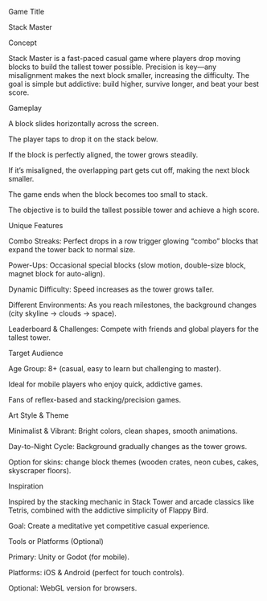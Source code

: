 Game Title

Stack Master

Concept

Stack Master is a fast-paced casual game where players drop moving blocks to build the tallest tower possible. Precision is key—any misalignment makes the next block smaller, increasing the difficulty. The goal is simple but addictive: build higher, survive longer, and beat your best score.

Gameplay

A block slides horizontally across the screen.

The player taps to drop it on the stack below.

If the block is perfectly aligned, the tower grows steadily.

If it’s misaligned, the overlapping part gets cut off, making the next block smaller.

The game ends when the block becomes too small to stack.

The objective is to build the tallest possible tower and achieve a high score.

Unique Features

Combo Streaks: Perfect drops in a row trigger glowing “combo” blocks that expand the tower back to normal size.

Power-Ups: Occasional special blocks (slow motion, double-size block, magnet block for auto-align).

Dynamic Difficulty: Speed increases as the tower grows taller.

Different Environments: As you reach milestones, the background changes (city skyline → clouds → space).

Leaderboard & Challenges: Compete with friends and global players for the tallest tower.

Target Audience

Age Group: 8+ (casual, easy to learn but challenging to master).

Ideal for mobile players who enjoy quick, addictive games.

Fans of reflex-based and stacking/precision games.

Art Style & Theme

Minimalist & Vibrant: Bright colors, clean shapes, smooth animations.

Day-to-Night Cycle: Background gradually changes as the tower grows.

Option for skins: change block themes (wooden crates, neon cubes, cakes, skyscraper floors).

Inspiration

Inspired by the stacking mechanic in Stack Tower and arcade classics like Tetris, combined with the addictive simplicity of Flappy Bird.

Goal: Create a meditative yet competitive casual experience.

Tools or Platforms (Optional)

Primary: Unity or Godot (for mobile).

Platforms: iOS & Android (perfect for touch controls).

Optional: WebGL version for browsers.
